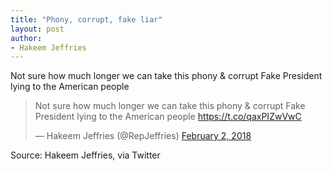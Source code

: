 ```yaml
---
title: "Phony, corrupt, fake liar"
layout: post
author:
- Hakeem Jeffries
---
```


Not sure how much longer we can take this phony &amp; corrupt Fake President lying to the American people

<blockquote class="twitter-tweet"><p lang="en" dir="ltr">Not sure how much longer we can take this phony &amp; corrupt Fake President lying to the American people <a href="https://t.co/qaxPIZwVwC">https://t.co/qaxPIZwVwC</a></p>&mdash; Hakeem Jeffries (@RepJeffries) <a href="https://twitter.com/RepJeffries/status/959416410291212288?ref_src=twsrc%5Etfw">February 2, 2018</a></blockquote> <script async src="https://platform.twitter.com/widgets.js" charset="utf-8"></script>

Source: Hakeem Jeffries, via Twitter
